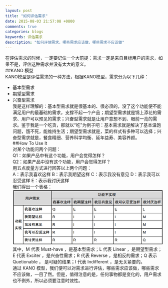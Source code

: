 ```yaml
---
layout: post
title: "如何评估需求"
date: 2015-08-03 21:57:08 +0800
comments: true
categories: blogs
keywords: 评估需求
description: "如何评估需求，哪些需求应该做，哪些需求不应该做"
---
```

在评估需求的时候，一定要记住一个大前提：需求一定是来自目标用户的需求，如果不是，评估这种需求并没有太大的意义。     
##KANO 模型    
KANO模型是评估需求的一种方法，根据KANO模型，需求分为以下几种：   

- 基本型需求   
- 期望型需求    
- 兴奋型需求    
我是这样理解的：基本型需求就是很基本的、很必须的，没了这个功能便不能满足用户的最基础的需求，支撑不起一个产品；期望型需求就是锦上添花的需求、用户可以预见的需求；兴奋型需求就是让用户意想不到、眼前一亮的需求。鉴于我是一个吃货，那就以“吃”为例子吧：基本需求就是解决了基本温饱问题，饿不死，能维持生活；期望型需求就是，菜的样式有多种可以选择；兴奋型需求就是，餐食精细、营养科学均衡、延年益寿、美容养颜。      
##How To Use It      
对某个功能问两个问题：   
Q1：如果产品中有这个功能，用户会觉得怎样？    
Q2：如果产品中没有这个功能，用户会觉得怎样？    
用五点度量方式进行回答以上两个问题：     
A：表示我喜欢这样 B：表示我期望这样 C：表示我没有意见 D：表示我可以忍受这样 E：表示我讨厌这样    
我们得出一个表格：   
![KANO模型需求归类矩阵](/images/如何评估需求.png)     
其中，M 代表 Must-have ，是基本型需求；L 代表 Linear ，是期望型需求；E 代表 Exciter ，是兴奋性需求；R 代表 Reverse ，是相反的需求；Q 表示Quetionable ， 是可疑的结果；I 代表 Indifferent ，是无关紧要的。     
通过 KANO 模型，我们便可以对需求进行评估，哪些需求应该做，哪些需求不应该做，一目了然。但是，值得注意的是，任何事物都是变化的，用户需求也不例外，所以必须要注意时效性。  




